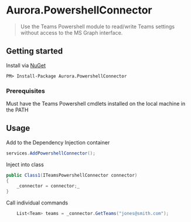Aurora.PowershellConnector
============

> Use the Teams Powershell module to read/write Teams settings without access to the
> MS Graph interface.

## Getting started

Install via [NuGet](https://www.nuget.org/packages/Aurora.PowershellConnector)

```pwsh
PM> Install-Package Aurora.PowershellConnector
```

### Prerequisites

Must have the Teams Powershell cmdlets installed on the local machine in the PATH

## Usage

Add to the Dependency Injection container

```csharp
services.AddPowershellConnector();
```

Inject into class

```csharp
public Class1(ITeamsPowershellConnector connector)
{
	_connector = connector;_
}
```

Call individual commands

```csharp
	List<Team> teams = _connector.GetTeams("jones@smith.com");
```
